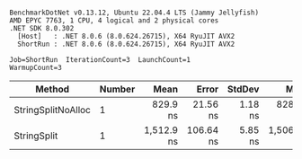 ```

BenchmarkDotNet v0.13.12, Ubuntu 22.04.4 LTS (Jammy Jellyfish)
AMD EPYC 7763, 1 CPU, 4 logical and 2 physical cores
.NET SDK 8.0.302
  [Host]   : .NET 8.0.6 (8.0.624.26715), X64 RyuJIT AVX2
  ShortRun : .NET 8.0.6 (8.0.624.26715), X64 RyuJIT AVX2

Job=ShortRun  IterationCount=3  LaunchCount=1  
WarmupCount=3  

```
| Method             | Number | Mean       | Error     | StdDev  | Min        | Max        | Gen0   | Allocated |
|------------------- |------- |-----------:|----------:|--------:|-----------:|-----------:|-------:|----------:|
| StringSplitNoAlloc | 1      |   829.9 ns |  21.56 ns | 1.18 ns |   828.6 ns |   831.0 ns |      - |         - |
| StringSplit        | 1      | 1,512.9 ns | 106.64 ns | 5.85 ns | 1,506.8 ns | 1,518.4 ns | 0.0381 |    3208 B |
